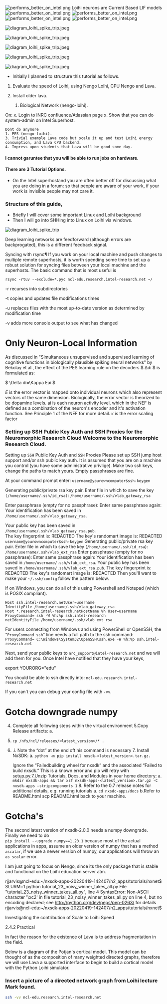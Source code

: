 ![performs_better_on_intel.png](loihi_fig/sparse.png)
Loihi neurons are Current Based LIF models
![performs_better_on_intel.png](loihi_fig/performs_better_on_intel.png)
![performs_better_on_intel.png](loihi_fig/loihi_success.png)
![performs_better_on_intel.png](loihi_fig/loihi_anti_pattern0.png)
![performs_better_on_intel.png](loihi_fig/loihi_anti_pattern1.png)


![diagram_loihi_spike_trip.jpeg](loihi_fig/Loihi_CUBA_model_param.png)

![diagram_loihi_spike_trip.jpeg](loihi_fig/tutorial_18b_fig1000.png)


![diagram_loihi_spike_trip.jpeg](loihi_fig/tutorial_18c_fig1000.png)

![diagram_loihi_spike_trip.jpeg](loihi_fig/tutorial_23_noisy_winner_takes_all.png)

![diagram_loihi_spike_trip.jpeg](loihi_fig/tutorial_24_receptive_field.png)


* Initially I planned to structure this tutorial as follows.
1. Evaluate the speed of Loihi, using Nengo Loihi, CPU Nengo and Lava. 

2. Install older lava.

   1. Biological Network (nengo-loihi).
 
On:
    x. Login to INRC confluence/Atlassian page
    x. Show that you can do system-admin on Intel Superhost.

    Dont do anymore
    1. PES (nengo-loihi).
    3. Trivial example Lava code but scale it up and test Loihi energy consumption, and Lava CPU backend.
    4. Impress upon students that Lava will be good some day.


#### I cannot garuntee that you will be able to run jobs on hardware.
#### There are 3 Tutorial Options.

* On the Intel superhostand you are often better off for discussing what you are doing in a forum: so that people are aware of your work, if your work is invisible people may not care it.


### Structure of this guide, 
* Briefly I will cover some important Linux and Loihi background
* Then I will go into SHHing into Linux on Loihi via windows.


![diagram_loihi_spike_trip](loihi_fig/diagram_loihi_spike_trip.jpeg)



Deep learning networks are feedforward (although errors are backprogated), this is a different feedback signal.


Syncing with rsync¶
If you work on your local machine and push changes to multiple remote superhosts, it is worth spending some time to set up a robust solution for syncing files between your local machine and the superhosts.
The basic command that is most useful is
```
rsync -rtuv --exclude=*.pyc ncl-edu.research.intel-research.net ~/
```
-r recurses into subdirectories

-t copies and updates file modifications times

-u replaces files with the most up-to-date version as determined by modification time

-v adds more console output to see what has changed


# Only Neuron-Local Information
As discussed in "Simultaneous unsupervised and supervised learning of cognitive functions in biologically plausible spiking neural networks" by Bekolay et al., the effect of the PES learning rule on the decoders $ Δdi   $ is formulated as:

$ \Delta di=\Kappa Eai $

$E$ is the error vector is mapped onto individual neurons which also represent vectors of the same dimension. Biologically, the error vector is theorized to be dopamine levels.
ai is each neuron activity level, which in the NEF is defined as a combination of the neuron's encoder and it's activation function. See Principle 1 of the NEF for more detail.
κ is the error scaling factor




### Setting up SSH Public Key Auth and SSH Proxies for the Neuromorphic Research Cloud Welcome to the Neuromorphic Research Cloud.

Setting up `SSH` Public Key Auth and `SSH` Proxies Please set up SSH jump host support and/or ssh public key auth. It is assumed that you are on a machine you control (you have some administrative privlige). Make two ssh keys, change the paths to match yours. Empty passphrases are fine. 


At your command prompt enter:
`username@yourowncomputer$ssh-keygen`   

Generating public/private rsa key pair. Enter file in which to save the key `(/home/username/.ssh/id_rsa)`: `/home/username/.ssh/vlab_gateway_rsa`   

Enter passphrase (empty for no passphrase): 
Enter same passphrase again: Your identification has been saved in `/home/username/.ssh/vlab_gateway_rsa`. 

Your public key has been saved in `/home/username/.ssh/vlab_gateway_rsa.pub`.   
The key fingerprint is: REDACTED The key's randomart image is:  REDACTED 
`username@yourowncomputer$ssh-keygen`  Generating public/private rsa key pair. Enter file in which to save the key (`/home/username/.ssh/id_rsa`): `/home/username/.ssh/vlab_ext_rsa` Enter passphrase (empty for no passphrase): Enter same passphrase again: Your identification has been saved in `/home/username/.ssh/vlab_ext_rsa`. Your public key has been saved in `/home/username/.ssh/vlab_ext_rsa.pub`.   The key fingerprint is: REDACTED The key's randomart image is: REDACTED Then you'll want to make your `~/.ssh/config` follow the pattern below.  


If on Windows, you can do all of this using Powershell and Notepad (which is POSIX compliant).

```
Host ssh.intel-research.netUser=username 
IdentityFile /home/username/.ssh/vlab_gateway_rsa 
Host *.research.intel-research.netHostName %h User=username
ProxyCommand= ssh -W %h:%p ssh.intel-research
netIdentityFile /home/username/.ssh/vlab_ext_rsa
``` 


For users connecting from Windows and using PowerShell or OpenSSH, the "`ProxyCommand ssh`" line needs a full path to the ssh command:   
`ProxyCommand= C:\Windows\System32\OpenSSH\ssh.exe -W %h:%p ssh.intel-research.net`

Next, send your public keys to `nrc_support@intel-research.net` and we will add them for you. Once Intel have notified that they have your keys,

export YOURORG="edu"

You should be able to ssh directly into: 
`ncl-edu.research.intel-research.net`

If you can't you can debug your config file with `-vv`.

# Gotcha downgrade numpy
4. Complete all following steps within the virtual environment 5.Copy Release artifacts: a.
5. `cp /nfs/ncl/releases/<latest_version>/* .`
6. .i. Note the “dot” at the end oft his command is necessary 7. Install NxSDK:
   a. `python -m pip install nxsdk-<latest_version>.tar.gz.` 
   
   Ignore the “Failedbuilding wheel for nxsdk” and the associated “Failed to build nxsdk.” This is a known error and pip will retry with setup.py.7.Unzip Tutorials, Docs, and Modules in your home directory:
   a. `mkdir nxsdk-apps && tar xzf nxsdk-apps-<latest_version>.tar.gz -C nxsdk-apps –stripcomponents 1`
   8. Refer to the 0.7 release notes for additional details, e.g. running tutorials
   a. `cd nxsdc-apps/docs`
   b.Refer to README.html scp README.html back to your machine.
   


# Gotcha's
The second latest version of nxsdk-2.0.0 needs a numpy downgrade.
Finally we need to do   
```pip install --upgrade numpy==1.20.1```
because most of the actual applications in apps, assume an older version of numpy that has a method `ascalar`, if we use a newer version of numpy, our applications will throw an `as_scalar` error.


<!---![loihi_nxnet_compiler.png](loihi_nxnet_compiler.png) --> 
I am just going to focus on Nengo, since its the only package that is stable and functional on the Loihi education server atm.



rjjarvis@ncl-edu:~/nxsdk-apps-20220419-142407/n2_apps/tutorials/nxnet$ SLURM=1 python tutorial_23_noisy_winner_takes_all.py
  File "tutorial_23_noisy_winner_takes_all.py", line 4
SyntaxError: Non-ASCII character '\xc2' in file tutorial_23_noisy_winner_takes_all.py on line 4, but no encoding declared; see http://python.org/dev/peps/pep-0263/ for details
rjjarvis@ncl-edu:~/nxsdk-apps-20220419-142407/n2_apps/tutorials/nxnet$ 

Investigating the contribution of Scale to Loihi Speed


2.4.2 Practical


In fact the reason for the existence of Lava is to address fragmentation in the field.



Below is a diagram of the Potjan's cortical model. This model can be thought of as the composition of many weighted directed graphs, therefore we will use Lava a supported interface to begin to build a cortical model with the Python Loihi simulator.

### Insert a picture of a directed network graph from Loihi lecture Mark found.
```bash
ssh -vv ncl-edu.research.intel-research.net
```

